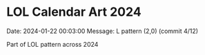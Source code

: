 # LOL Calendar Art 2024

Date: 2024-01-22 00:03:00
Message: L pattern (2,0) (commit 4/12)

Part of LOL pattern across 2024

